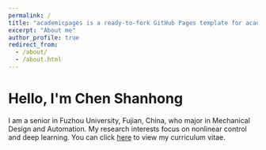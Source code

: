 ```yaml
---
permalink: /
title: "academicpages is a ready-to-fork GitHub Pages template for academic personal websites"
excerpt: "About me"
author_profile: true
redirect_from: 
  - /about/
  - /about.html
---
```



Hello, I'm Chen Shanhong
======
I am a senior in Fuzhou University, Fujian, China, who major in Mechanical Design and Automation. My research interests focus on nonlinear control and deep learning. You can click [here](https://shannongsr.github.io/cv/) to view my curriculum vitae.

